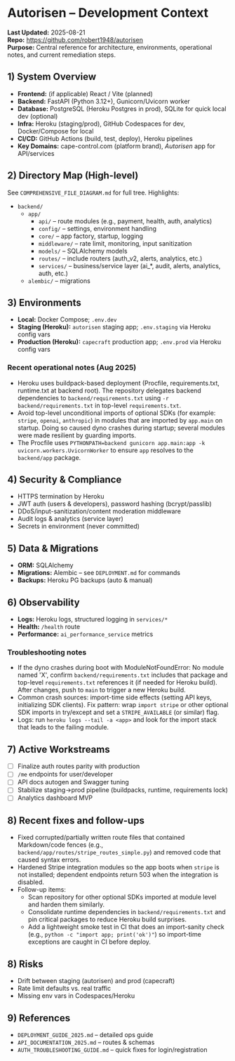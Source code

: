 # Autorisen – Development Context

**Last Updated:** 2025-08-21  
**Repo:** https://github.com/robert1948/autorisen  
**Purpose:** Central reference for architecture, environments, operational notes, and current remediation steps.

## 1) System Overview

- **Frontend:** (if applicable) React / Vite (planned)
- **Backend:** FastAPI (Python 3.12+), Gunicorn/Uvicorn worker
- **Database:** PostgreSQL (Heroku Postgres in prod), SQLite for quick local dev (optional)
- **Infra:** Heroku (staging/prod), GitHub Codespaces for dev, Docker/Compose for local
- **CI/CD:** GitHub Actions (build, test, deploy), Heroku pipelines
- **Key Domains:** cape-control.com (platform brand), _Autorisen_ app for API/services

## 2) Directory Map (High-level)

See `COMPREHENSIVE_FILE_DIAGRAM.md` for full tree. Highlights:

- `backend/`
  - `app/`
    - `api/` – route modules (e.g., payment, health, auth, analytics)
    - `config/` – settings, environment handling
    - `core/` – app factory, startup, logging
    - `middleware/` – rate limit, monitoring, input sanitization
    - `models/` – SQLAlchemy models
    - `routes/` – include routers (auth_v2, alerts, analytics, etc.)
    - `services/` – business/service layer (ai\_\*, audit, alerts, analytics, auth, etc.)
  - `alembic/` – migrations

## 3) Environments

- **Local:** Docker Compose; `.env.dev`
- **Staging (Heroku):** `autorisen` staging app; `.env.staging` via Heroku config vars
- **Production (Heroku):** `capecraft` production app; `.env.prod` via Heroku config vars

### Recent operational notes (Aug 2025)

- Heroku uses buildpack-based deployment (Procfile, requirements.txt, runtime.txt at backend root). The repository delegates backend dependencies to `backend/requirements.txt` using `-r backend/requirements.txt` in top-level `requirements.txt`.
- Avoid top-level unconditional imports of optional SDKs (for example: `stripe`, `openai`, `anthropic`) in modules that are imported by `app.main` on startup. Doing so caused dyno crashes during startup; several modules were made resilient by guarding imports.
- The Procfile uses `PYTHONPATH=backend gunicorn app.main:app -k uvicorn.workers.UvicornWorker` to ensure `app` resolves to the `backend/app` package.

## 4) Security & Compliance

- HTTPS termination by Heroku
- JWT auth (users & developers), password hashing (bcrypt/passlib)
- DDoS/input-sanitization/content moderation middleware
- Audit logs & analytics (service layer)
- Secrets in environment (never committed)

## 5) Data & Migrations

- **ORM:** SQLAlchemy
- **Migrations:** Alembic – see `DEPLOYMENT.md` for commands
- **Backups:** Heroku PG backups (auto & manual)

## 6) Observability

- **Logs:** Heroku logs, structured logging in `services/*`
- **Health:** `/health` route
- **Performance:** `ai_performance_service` metrics

### Troubleshooting notes

- If the dyno crashes during boot with ModuleNotFoundError: No module named 'X', confirm `backend/requirements.txt` includes that package and top-level `requirements.txt` references it (if needed for Heroku build). After changes, push to `main` to trigger a new Heroku build.
- Common crash sources: import-time side effects (setting API keys, initializing SDK clients). Fix pattern: wrap `import stripe` or other optional SDK imports in try/except and set a `STRIPE_AVAILABLE` (or similar) flag.
- Logs: run `heroku logs --tail -a <app>` and look for the import stack that leads to the failing module.

## 7) Active Workstreams

- [ ] Finalize auth routes parity with production
- [ ] `/me` endpoints for user/developer
- [ ] API docs autogen and Swagger tuning
- [ ] Stabilize staging→prod pipeline (buildpacks, runtime, requirements lock)
- [ ] Analytics dashboard MVP

## 8) Recent fixes and follow-ups

- Fixed corrupted/partially written route files that contained Markdown/code fences (e.g., `backend/app/routes/stripe_routes_simple.py`) and removed code that caused syntax errors.
- Hardened Stripe integration modules so the app boots when `stripe` is not installed; dependent endpoints return 503 when the integration is disabled.
- Follow-up items:
  - Scan repository for other optional SDKs imported at module level and harden them similarly.
  - Consolidate runtime dependencies in `backend/requirements.txt` and pin critical packages to reduce Heroku build surprises.
  - Add a lightweight smoke test in CI that does an import-sanity check (e.g., `python -c "import app; print('ok')"`) so import-time exceptions are caught in CI before deploy.

## 8) Risks

- Drift between staging (autorisen) and prod (capecraft)
- Rate limit defaults vs. real traffic
- Missing env vars in Codespaces/Heroku

## 9) References

- `DEPLOYMENT_GUIDE_2025.md` – detailed ops guide
- `API_DOCUMENTATION_2025.md` – routes & schemas
- `AUTH_TROUBLESHOOTING_GUIDE.md` – quick fixes for login/registration
